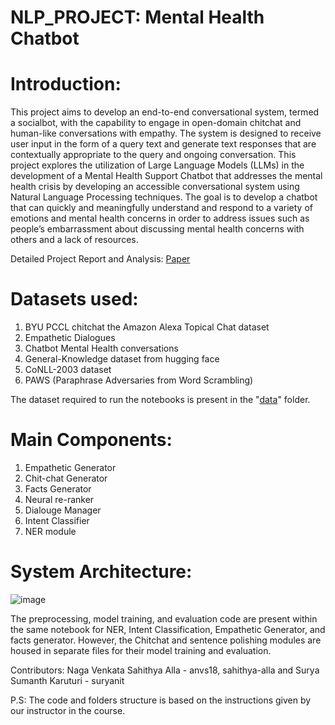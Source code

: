 # NLP_PROJECT: Mental Health Chatbot

# Introduction:  
This project aims to develop an end-to-end conversational system, termed a socialbot, with the capability to engage in open-domain chitchat and human-like conversations with empathy. The system is designed to receive user input in the form of a query text and generate text responses that are contextually appropriate to the query and ongoing conversation. This project explores the utilization of Large Language Models (LLMs) in the development of a Mental Health Support Chatbot that addresses the mental health crisis by developing an accessible conversational system using Natural Language Processing techniques. The goal is
to develop a chatbot that can quickly and meaningfully understand and respond to a variety of emotions and mental health concerns in order to address issues such as people’s embarrassment about discussing mental health concerns with others and a lack of resources.  

Detailed Project Report and Analysis: [Paper](https://github.com/alla-sahithya/Mental-Health-Chatbot/blob/main/report.pdf)

# Datasets used:  
1. BYU PCCL chitchat the Amazon Alexa Topical Chat dataset
2. Empathetic Dialogues  
3. Chatbot Mental Health conversations
4. General-Knowledge dataset from hugging face
5. CoNLL-2003 dataset
6. PAWS (Paraphrase Adversaries from Word Scrambling)
   
The dataset required to run the notebooks is present in the "[data](https://github.com/alla-sahithya/Mental-Health-Chatbot/tree/main/data)" folder.

# Main Components:  
1. Empathetic Generator  
2. Chit-chat Generator
3. Facts Generator
4. Neural re-ranker
5. Dialouge Manager
6. Intent Classifier
7. NER module  

# System Architecture:  
![image](https://github.com/user-attachments/assets/8cc60248-cf1d-42ff-94fb-6511b1911ff1)  

The preprocessing, model training, and evaluation code are present within the same notebook for NER, Intent Classification, Empathetic Generator, and facts generator.
However, the Chitchat and sentence polishing modules are housed in separate files for their model training and evaluation.

Contributors:
Naga Venkata Sahithya Alla - anvs18, sahithya-alla and
Surya Sumanth Karuturi - suryanit


P.S: The code and folders structure is based on the instructions given by our instructor in the course. 
